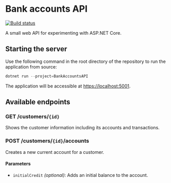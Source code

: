 # Bank accounts API
[![Build status](https://github.com/d-luk/bank-accounts-api/workflows/Build/badge.svg)](https://github.com/d-luk/bank-accounts-api/actions)

A small web API for experimenting with ASP.NET Core.

## Starting the server
Use the following command in the root directory of the repository to run the application from source:

```PowerShell
dotnet run --project=BankAccountsAPI
```

The application will be accessible at [https://localhost:5001](https://localhost:5001).

## Available endpoints

### GET /customers/`{id}`
Shows the customer information including its accounts and transactions.
 
### POST /customers/`{id}`/accounts
Creates a new current account for a customer.

#### Parameters
- `initialCredit` *(optional)*: Adds an initial balance to the account.
